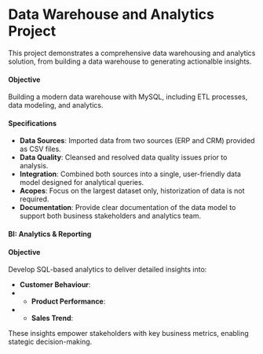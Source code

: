 # Data Warehouse and Analytics Project

This project demonstrates a comprehensive data warehousing and analytics solution, from building a data warehouse to generating actionalble insights. 

#### Objective
Building a modern data warehouse with MySQL, including ETL processes, data modeling, and analytics.

#### Specifications
- **Data Sources**: Imported data from two sources (ERP and CRM) provided as CSV files.
- **Data Quality**: Cleansed and resolved data quality issues prior to analysis.
- **Integration**: Combined both sources into a single, user-friendly data model designed for analytical queries.
- **Acopes**: Focus on the largest dataset only, historization of data is not required.
- **Documentation**: Provide clear documentation of the data model to support both business stakeholders and analytics team.

#### BI: Analytics & Reporting

#### Objective
Develop SQL-based analytics to deliver detailed insights into:
- **Customer Behaviour**:
- - **Product Performance**:
- - **Sales Trend**:

These insights empower stakeholders with key business metrics, enabling stategic decision-making.


